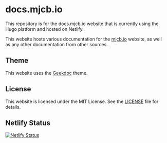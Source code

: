 # docs.mjcb.io #

This repository is for the docs.mjcb.io website that is currently using the Hugo platform and hosted on Netlify.

This website hosts various documentation for the [mjcb.io](https://mjcb.io/) website, as well as any other documentation from other sources.

## Theme ##

This website uses the [Geekdoc](https://github.com/thegeeklab/hugo-geekdoc) theme.

## License ##

This website is licensed under the MIT License. See the [LICENSE](https://github.com/matthew-tfs/docs.mjcb.io/blob/main/LICENSE) file for details.

## Netlify Status ##

[![Netlify Status](https://api.netlify.com/api/v1/badges/d6f486ae-752d-488d-b7e1-4e5c2c369f33/deploy-status)](https://app.netlify.com/sites/superlative-sopapillas-49fa24/deploys)
